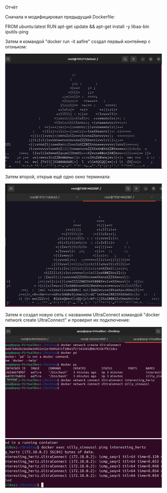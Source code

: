 Отчёт

Сначала я модифицировал предыдущий Dockerfile:

FROM ubuntu:latest
RUN apt-get update && apt-get install -y libaa-bin iputils-ping

Затем я командой "docker run -it aafire" создал первый контейнер с огоньком:

![image](/1.png)

Затем второй, открыв ещё одно окно терминала:

![image](/2.png)

Затем я создал новую сеть с названием UltraConnect командой "docker network create UltraConnect" и проверил их подключение:

![image](/3.png)
![image](/4.png)
